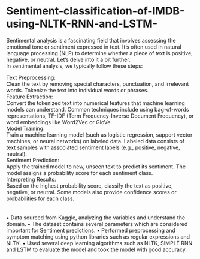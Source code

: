 # Sentiment-classification-of-IMDB-using-NLTK-RNN-and-LSTM-
Sentimental analysis is a fascinating field that involves assessing the emotional tone or sentiment expressed in text. It’s often used in natural language processing (NLP) to determine whether a piece of text is positive, negative, or neutral. Let’s delve into it a bit further.<BR>
In sentimental analysis, we typically follow these steps:<BR>

Text Preprocessing:<BR>
Clean the text by removing special characters, punctuation, and irrelevant words.
Tokenize the text into individual words or phrases.<BR>
Feature Extraction:<BR>
Convert the tokenized text into numerical features that machine learning models can understand.
Common techniques include using bag-of-words representations, TF-IDF (Term Frequency-Inverse Document Frequency), or word embeddings like Word2Vec or GloVe.<BR>
Model Training:<BR>
Train a machine learning model (such as logistic regression, support vector machines, or neural networks) on labeled data.
Labeled data consists of text samples with associated sentiment labels (e.g., positive, negative, neutral).<BR>
Sentiment Prediction:<BR>
Apply the trained model to new, unseen text to predict its sentiment.
The model assigns a probability score for each sentiment class.<BR>
Interpreting Results:<BR>
Based on the highest probability score, classify the text as positive, negative, or neutral.
Some models also provide confidence scores or probabilities for each class.<BR>
<BR>
<BR>
•	Data sourced from Kaggle, analyzing the variables and understand the domain.
•	The dataset contains several parameters which are considered important for Sentiment predictions.
•	Performed preprocessing and symptom matching using python libraries such as regular expressions and NLTK.
•	Used several deep learning algorithms such as NLTK, SIMPLE RNN and LSTM to evaluate the model and took the model with good accuracy.
